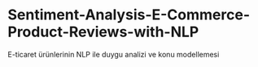 # Sentiment-Analysis-E-Commerce-Product-Reviews-with-NLP
 E-ticaret ürünlerinin NLP ile duygu analizi ve konu modellemesi

